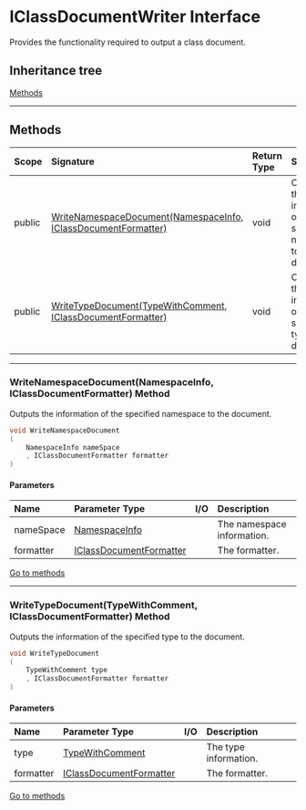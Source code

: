 ﻿



# IClassDocumentWriter Interface



Provides the functionality required to output a class document.








## Inheritance tree

[Methods](#Methods)&nbsp;&nbsp;






---
## Methods
|Scope|Signature|Return Type|Summary|
|:--|:--|:--|:--|
| public | [WriteNamespaceDocument(NamespaceInfo, IClassDocumentFormatter)](#writenamespacedocumentnamespaceinfo-iclassdocumentformatter-method) | void | Outputs the information of the specified namespace to the document. |
| public | [WriteTypeDocument(TypeWithComment, IClassDocumentFormatter)](#writetypedocumenttypewithcomment-iclassdocumentformatter-method) | void | Outputs the information of the specified type to the document. |
---
### WriteNamespaceDocument(NamespaceInfo, IClassDocumentFormatter) Method

Outputs the information of the specified namespace to the document.
```c#
void WriteNamespaceDocument
(
	NamespaceInfo nameSpace
	, IClassDocumentFormatter formatter
)
```
#### Parameters
|Name|Parameter Type|I/O|Description|
|:--|:--|:-:|:--|
| nameSpace | [NamespaceInfo](../mxProject.Tools.ClassDoc/NamespaceInfo.md) |  | The namespace information. |
| formatter | [IClassDocumentFormatter](../mxProject.Tools.ClassDoc/IClassDocumentFormatter.md) |  | The formatter. |

[Go to methods](#Methods)

---
### WriteTypeDocument(TypeWithComment, IClassDocumentFormatter) Method

Outputs the information of the specified type to the document.
```c#
void WriteTypeDocument
(
	TypeWithComment type
	, IClassDocumentFormatter formatter
)
```
#### Parameters
|Name|Parameter Type|I/O|Description|
|:--|:--|:-:|:--|
| type | [TypeWithComment](../mxProject.Tools.ClassDoc/TypeWithComment.md) |  | The type information. |
| formatter | [IClassDocumentFormatter](../mxProject.Tools.ClassDoc/IClassDocumentFormatter.md) |  | The formatter. |

[Go to methods](#Methods)



